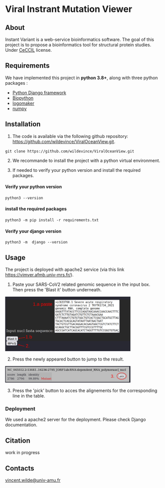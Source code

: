 # Viral Instrant Mutation Viewer


## About ##

Instant Variant is a web-service bioinformatics software.
The goal of this project is to propose a bioinformatics tool for structural protein studies. 
Under [CeCCIL](http://www.cecill.info/index.en.html) license.

## Requirements

We have implemented this project in **python 3.8+**, along with three python packages :

* [Python Django framework](https://www.djangoproject.com/)
* [Biopython](https://www.djangoproject.com/)
* [logomaker](https://logomaker.readthedocs.io/en/latest/)
* [numpy](https://numpy.org/)

## Installation

1. The code is available via the following github repository: https://github.com/wildevince/ViralOceanView.git.
```
git clone https://github.com/wildevince/ViralOceanView.git
```

2. We recommande to install the project with a python virtual environment.

3. If needed to verify your python version and install the required packages.

#### Verify your python version ####
```
python3 --version
```

#### install the required packages ####
```
python3 -m pip install -r requirements.txt
```

#### Verify your django version ####
```
python3 -m  django --version
```

## Usage

The project is deployed with apache2 service (via this link https://vimver.afmb.univ-mrs.fr/).

1. Paste your SARS-CoV2 related genomic sequence in the input box. Then press the 'Blast it' button underneath.

<img src="/ViralOceanView/static/OceanViewer/img/help_1.png" style="width: 80%">

2. Press the newly appeared button to jump to the result.

<img src="/ViralOceanView/static/OceanViewer/img/help_2.png" style="width: 80%">

3. Press the 'pick' button to acces the alignements for the corresponding line in the table.


### Deployment
We used a apache2 server for the deployment. Please check Django documentation.


## Citation
work in progress


## Contacts
vincent.wilde@univ-amu.fr

